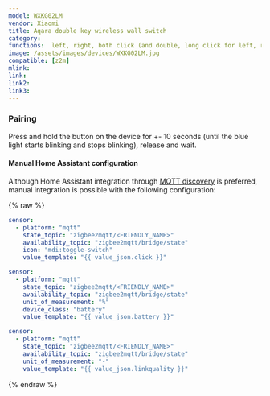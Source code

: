 ```yaml
---
model: WXKG02LM  
vendor: Xiaomi
title: Aqara double key wireless wall switch
category:
functions:  left, right, both click (and double, long click for left, right and both depending on model)
image: /assets/images/devices/WXKG02LM.jpg
compatible: [z2m]
mlink: 
link: 
link2: 
link3: 
---
```

### Pairing
Press and hold the button on the device for +- 10 seconds
(until the blue light starts blinking and stops blinking), release and wait.


#### Manual Home Assistant configuration
Although Home Assistant integration through [MQTT discovery](https://www.zigbee2mqtt.io/integration/home_assistant) is preferred,
manual integration is possible with the following configuration:


{% raw %}
```yaml
sensor:
  - platform: "mqtt"
    state_topic: "zigbee2mqtt/<FRIENDLY_NAME>"
    availability_topic: "zigbee2mqtt/bridge/state"
    icon: "mdi:toggle-switch"
    value_template: "{{ value_json.click }}"

sensor:
  - platform: "mqtt"
    state_topic: "zigbee2mqtt/<FRIENDLY_NAME>"
    availability_topic: "zigbee2mqtt/bridge/state"
    unit_of_measurement: "%"
    device_class: "battery"
    value_template: "{{ value_json.battery }}"

sensor:
  - platform: "mqtt"
    state_topic: "zigbee2mqtt/<FRIENDLY_NAME>"
    availability_topic: "zigbee2mqtt/bridge/state"
    unit_of_measurement: "-"
    value_template: "{{ value_json.linkquality }}"
```
{% endraw %}


